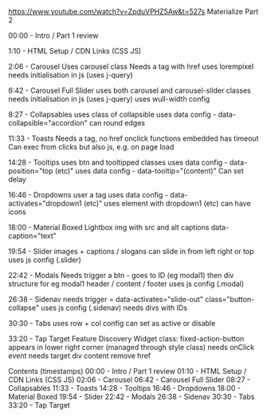 
https://www.youtube.com/watch?v=ZpduVPHZ5Aw&t=527s
Materialize Part 2 

00:00 - Intro / Part 1 review 

1:10 - HTML Setup / CDN Links (CSS JS)

2:06 - Carousel
  Uses carousel class
  Needs a tag with href 
  uses lorempixel
  needs initialisation in js (uses j-query)
 
6:42 - Carousel Full Slider 
  uses both carousel and carousel-slider classes
  needs initialisation in js (uses j-query)
  uses wull-width config

8:27 - Collapsables
  uses class of collapsible 
  uses data config - data-collapsible="accordion" 
  can round edges

11:33 - Toasts
  Needs a tag, no href 
  onclick functions embedded
  has timeout
  Can exec from clicks but also js, e.g. on page load

14:28 - Tooltips
  uses btn and tooltipped classes 
  uses data config - data-position="top (etc)" 
  uses data config - data-tooltip="(content)" 
  Can set delay 

16:46 - Dropdowns
  user a tag
  uses data config - data-activates="dropdown1 (etc)" 
  uses element with dropdown1 (etc)
  can have icons 

18:00 - Material Boxed
  Lightbox
  img with src and alt 
  captions data-caption="text"

19:54 - Slider
  images + captions / slogans
  can slide in from left right or top
  uses js config (.slider)

22:42 - Modals
  Needs trigger 
  a btn  - goes to ID (eg modal1)
  then div structure for eg modal1
  header / content / footer 
  uses js config (.modal)

26:38 - Sidenav
  needs trigger = data-activates="slide-out"
  class="button-collapse"
  uses js config (.sidenav)
  needs divs with IDs

30:30 - Tabs
  uses row + col config 
  can set as active or disable

33:20 - Tap Target 
  Feature Discovery Widget
  class: fixed-action-button 
  appears in lower right corner (managed through style class)
  needs onClick event 
  needs target div content 
  remove href 


Contents (timestamps)
00:00 - Intro / Part 1 review 
01:10 - HTML Setup / CDN Links (CSS JS)
02:06 - Carousel
06:42 - Carousel Full Slider 
08:27 - Collapsables
11:33 - Toasts
14:28 - Tooltips
16:46 - Dropdowns
18:00 - Material Boxed
19:54 - Slider
22:42 - Modals
26:38 - Sidenav
30:30 - Tabs
33:20 - Tap Target 
